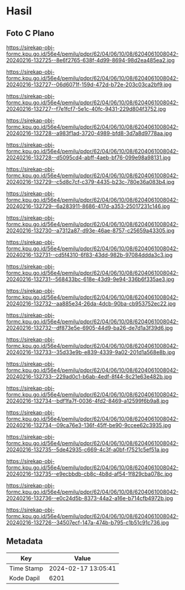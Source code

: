 # Hasil

## Foto C Plano

https://sirekap-obj-formc.kpu.go.id/56e4/pemilu/pdpr/62/04/06/10/08/6204061008042-20240216-132725--8e6f2765-638f-4d99-8694-98d2ea485ea2.jpg

https://sirekap-obj-formc.kpu.go.id/56e4/pemilu/pdpr/62/04/06/10/08/6204061008042-20240216-132727--06d6071f-159d-472d-b72e-203c03ca2bf9.jpg

https://sirekap-obj-formc.kpu.go.id/56e4/pemilu/pdpr/62/04/06/10/08/6204061008042-20240216-132727--f7e1fcf7-5e1c-40fc-9431-229d804f3752.jpg

https://sirekap-obj-formc.kpu.go.id/56e4/pemilu/pdpr/62/04/06/10/08/6204061008042-20240216-132728--a983f1ad-3720-4989-bfd8-3d7a8d9778aa.jpg

https://sirekap-obj-formc.kpu.go.id/56e4/pemilu/pdpr/62/04/06/10/08/6204061008042-20240216-132728--d5095cd4-abff-4aeb-bf76-099e98a98131.jpg

https://sirekap-obj-formc.kpu.go.id/56e4/pemilu/pdpr/62/04/06/10/08/6204061008042-20240216-132729--c5d8c7cf-c379-4435-b23c-780e36a083b4.jpg

https://sirekap-obj-formc.kpu.go.id/56e4/pemilu/pdpr/62/04/06/10/08/6204061008042-20240216-132729--6a283911-8686-417d-a353-25017231c146.jpg

https://sirekap-obj-formc.kpu.go.id/56e4/pemilu/pdpr/62/04/06/10/08/6204061008042-20240216-132730--a7312a87-d93e-46ae-8757-c25659a43305.jpg

https://sirekap-obj-formc.kpu.go.id/56e4/pemilu/pdpr/62/04/06/10/08/6204061008042-20240216-132731--cd5f4310-6f83-43dd-982b-97084ddda3c3.jpg

https://sirekap-obj-formc.kpu.go.id/56e4/pemilu/pdpr/62/04/06/10/08/6204061008042-20240216-132731--568433bc-618e-43d9-9e94-336b6f335ae3.jpg

https://sirekap-obj-formc.kpu.go.id/56e4/pemilu/pdpr/62/04/06/10/08/6204061008042-20240216-132732--aa885e34-26da-4dcb-90ba-cb953752ec22.jpg

https://sirekap-obj-formc.kpu.go.id/56e4/pemilu/pdpr/62/04/06/10/08/6204061008042-20240216-132732--df873e5e-6905-44d9-ba26-de7d1a3f39d6.jpg

https://sirekap-obj-formc.kpu.go.id/56e4/pemilu/pdpr/62/04/06/10/08/6204061008042-20240216-132733--35d33e9b-e839-4339-9a02-201d1a568e8b.jpg

https://sirekap-obj-formc.kpu.go.id/56e4/pemilu/pdpr/62/04/06/10/08/6204061008042-20240216-132733--229ad0c1-b6ab-4edf-8f44-8c21e63e482b.jpg

https://sirekap-obj-formc.kpu.go.id/56e4/pemilu/pdpr/62/04/06/10/08/6204061008042-20240216-132734--bdf1fa7f-0036-4fd2-8469-a12599f6b9a8.jpg

https://sirekap-obj-formc.kpu.go.id/56e4/pemilu/pdpr/62/04/06/10/08/6204061008042-20240216-132734--09ca76e3-136f-45ff-be90-9ccee62c3935.jpg

https://sirekap-obj-formc.kpu.go.id/56e4/pemilu/pdpr/62/04/06/10/08/6204061008042-20240216-132735--5de42935-c669-4c3f-a0bf-f7521c5ef51a.jpg

https://sirekap-obj-formc.kpu.go.id/56e4/pemilu/pdpr/62/04/06/10/08/6204061008042-20240216-132735--e9ecbbdb-cb8c-4b8d-af54-1f829cba078c.jpg

https://sirekap-obj-formc.kpu.go.id/56e4/pemilu/pdpr/62/04/06/10/08/6204061008042-20240216-132736--e0c24d5b-8373-44a2-a16e-b714cfb4972b.jpg

https://sirekap-obj-formc.kpu.go.id/56e4/pemilu/pdpr/62/04/06/10/08/6204061008042-20240216-132726--34507ecf-147a-474b-b795-c1b51c91c736.jpg


## Metadata

| Key        | Value               |
| ---------- | ------------------- |
| Time Stamp | 2024-02-17 13:05:41 |
| Kode Dapil | 6201                |



